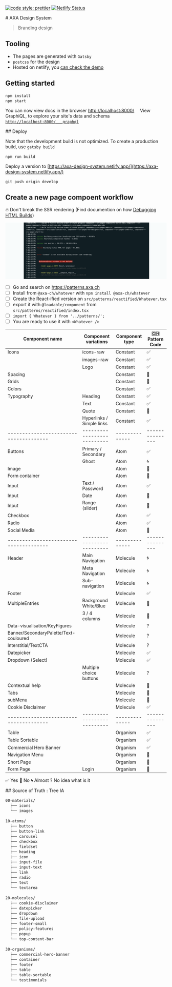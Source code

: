 [![code style: prettier](https://img.shields.io/badge/code_style-prettier-ff69b4.svg?style=flat-square)](https://github.com/prettier/prettier)
[![Netlify Status](https://api.netlify.com/api/v1/badges/acef601f-d186-458f-8e2e-787ce585bc4a/deploy-status)](https://app.netlify.com/sites/axa-design-system/deploys)

# AXA Design System

> Branding design

## Tooling

- The pages are generated with `Gatsby`
- `postcss` for the design
- Hosted on netlify, you [can check the demo](https://axa-design-system.netlify.app/)

## Getting started

```console
npm install
npm start
```

You can now view docs in the browser [http://localhost:8000/](http://localhost:8000/)
⠀
View GraphiQL, to explore your site's data and schema [`http://localhost:8000/___graphql`](http://localhost:8000/___graphql)

## Deploy

Note that the development build is not optimized.
To create a production build, use `gatsby build`

```
npm run build
```

Deploy a version to [https://axa-design-system.netlify.app/](https://axa-design-system.netlify.app/)

```console
git push origin develop
```

## Create a new page compoent workflow

🔥 Don't break the SSR rendering (Find documention on how [Debugging HTML Builds](https://www.gatsbyjs.org/docs/debugging-html-builds/))

![](static/ssr-windows-not-defined.png)

- [ ] Go and search on https://patterns.axa.ch
- [ ] Install from `@axa-ch/whatever` with `npm install @axa-ch/whatever`
- [ ] Create the React-ified version on `src/patterns/reactified/Whatever.tsx`
- [ ] export it with `@loadable/component` from `src/patterns/reactified/index.tsx`
- [ ] `import { Whatever } from '../patterns/';`
- [ ] You are ready to use it with `<Whatever />`

| Component name                         | Component variations        | Component type | 🇨🇭 Pattern Code |
| -------------------------------------- | --------------------------- | -------------- | --------------- |
| Icons                                  | icons-raw                   | Constant       | ✅              |
|                                        | images-raw                  | Constant       | ✅              |
|                                        | Logo                        | Constant       | ✅              |
| Spacing                                |                             | Constant       | 🔴              |
| Grids                                  |                             | Constant       | 🔴              |
| Colors                                 |                             | Constant       | ✅              |
| Typography                             | Heading                     | Constant       | ✅              |
|                                        | Text                        | Constant       | ✅              |
|                                        | Quote                       | Constant       | 🔴              |
|                                        | Hyperlinks / Simple links   | Constant       | ✅              |
| -------------------------------------- | --------------------------- | -------------- | --------------- |
| Buttons                                | Primary / Secondary         | Atom           | ✅              |
|                                        | Ghost                       | Atom           | 🌀              |
| Image                                  |                             | Atom           | 🔴              |
| Form container                         |                             | Atom           | 🔴              |
| Input                                  | Text / Password             | Atom           | ✅              |
| Input                                  | Date                        | Atom           | 🔴              |
| Input                                  | Range (slider)              | Atom           | 🔴              |
| Checkbox                               |                             | Atom           | ✅              |
| Radio                                  |                             | Atom           | ✅              |
| Social Media                           |                             | Atom           | 🔴              |
| -------------------------------------- | --------------------------- | -------------- | --------------- |
| Header                                 | Main Navigation             | Molecule       | 🌀              |
|                                        | Meta Navigation             | Molecule       | 🌀              |
|                                        | Sub-navigation              | Molecule       | 🌀              |
| Footer                                 |                             | Molecule       | ✅              |
| MultipleEntries                        | Background White/Blue       | Molecule       | 🔴              |
|                                        | 3 / 4 columns               | Molecule       | 🔴              |
| Data-visualisation/KeyFigures          |                             | Molecule       | ?               |
| Banner/SecondaryPalette/Text-couloured |                             | Molecule       | ?               |
| Interstitial/TextCTA                   |                             | Molecule       | ?               |
| Datepicker                             |                             | Molecule       | ✅              |
| Dropdown (Select)                      |                             | Molecule       | ✅              |
|                                        | Multiple choice buttons     | Molecule       | ?               |
| Contextual help                        |                             | Molecule       | 🔴              |
| Tabs                                   |                             | Molecule       | 🔴              |
| subMenu                                |                             | Molecule       | 🔴              |
| Cookie Disclaimer                      |                             | Molecule       | ✅              |
| -------------------------------------- | --------------------------- | -------------- | --------------- |
| Table                                  |                             | Organism       | ✅              |
| Table Sortable                         |                             | Organism       | ✅              |
| Commercial Hero Banner                 |                             | Organism       | ✅              |
| Navigation Menu                        |                             | Organism       | 🔴              |
| Short Page                             |                             | Organism       | 🔴              |
| Form Page                              | Login                       | Organism       | 🔴              |

✅ Yes
🔴 No
🌀 Almost
? No idea what is it

## Source of Truth : Tree IA

```
00-materials/
  ├── icons
  └── images

10-atoms/
  ├── button
  ├── button-link
  ├── carousel
  ├── checkbox
  ├── fieldset
  ├── heading
  ├── icon
  ├── input-file
  ├── input-text
  ├── link
  ├── radio
  ├── text
  └── textarea

20-molecules/
  ├── cookie-disclaimer
  ├── datepicker
  ├── dropdown
  ├── file-upload
  ├── footer-small
  ├── policy-features
  ├── popup
  └── top-content-bar

30-organisms/
  ├── commercial-hero-banner
  ├── container
  ├── footer
  ├── table
  ├── table-sortable
  └── testimonials
```
